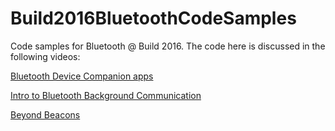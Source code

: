 # Build2016BluetoothCodeSamples
Code samples for Bluetooth @ Build 2016.  The code here is discussed in the following videos: 

[Bluetooth Device Companion apps](https://channel9.msdn.com/Events/Build/2016/P415)

[Intro to Bluetooth Background Communication](https://channel9.msdn.com/Events/Build/2016/P460)

[Beyond Beacons](https://channel9.msdn.com/Events/Build/2016/P416)



